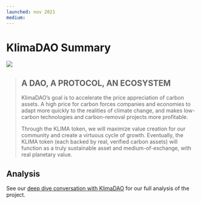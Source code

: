 ```yaml
---
launched: nov 2021
medium: 
---
```


# KlimaDAO Summary

![](/assets/klimadao-home-20220119214836.png)

> ## A DAO, A PROTOCOL, AN ECOSYSTEM
> 
> KlimaDAO’s goal is to accelerate the price appreciation of carbon assets. A high price for carbon forces companies and economies to adapt more quickly to the realities of climate change, and makes low-carbon technologies and carbon-removal projects more profitable.
> 
> Through the KLIMA token, we will maximize value creation for our community and create a virtuous cycle of growth. Eventually, the KLIMA token (each backed by real, verified carbon assets) will function as a truly sustainable asset and medium-of-exchange, with real planetary value.

## Analysis

See our [deep dive conversation with KlimaDAO](notes/in-conversation-with-klimadao-part-one.md) for our full analysis of the project.
